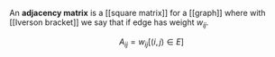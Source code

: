 An **adjacency matrix** is a [[square matrix]] for a [[graph]] where with [[Iverson bracket]] we say that if edge has weight $w_{ij}$.

$$
A_{ij} = w_{ij }\left[(i, j) \in E\right]
$$

